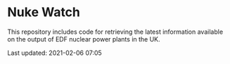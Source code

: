 # Nuke Watch

This repository includes code for retrieving the latest information available on the output of EDF nuclear power plants in the UK.

Last updated: 2021-02-06 07:05
